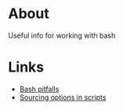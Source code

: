 # About
Useful info for working with bash

# Links

* [Bash pitfalls](http://mywiki.wooledge.org/BashPitfalls)
* [Sourcing options in scripts](http://wiki.bash-hackers.org/howto/getopts_tutorial)
